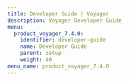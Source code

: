 ```yaml
---
title: Developer Guide | Voyager
description: Voyager Developer Guide
menu:
  product_voyager_7.4.0:
    identifier: developer-guide
    name: Developer Guide
    parent: setup
    weight: 40
menu_name: product_voyager_7.4.0
---
```


